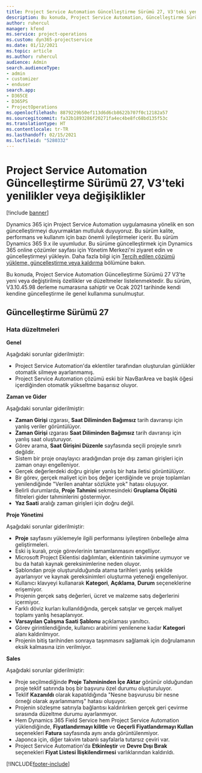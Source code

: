 ```yaml
---
title: Project Service Automation Güncelleştirme Sürümü 27, V3'teki yenilikler veya değişiklikler
description: Bu konuda, Project Service Automation, Güncelleştirme Sürümü 27, V3'teki özellikler ve düzeltmeler listelenir.
author: ruhercul
manager: kfend
ms.service: project-operations
ms.custom: dyn365-projectservice
ms.date: 01/12/2021
ms.topic: article
ms.author: ruhercul
audience: Admin
search.audienceType:
- admin
- customizer
- enduser
search.app:
- D365CE
- D365PS
- ProjectOperations
ms.openlocfilehash: 8879229b50ef113d6d6cb8622b707f0c12182a57
ms.sourcegitcommit: fa32b1893286f20271fa4ec4be8fc68bd135f53c
ms.translationtype: HT
ms.contentlocale: tr-TR
ms.lasthandoff: 02/15/2021
ms.locfileid: "5280332"
---
```

# <a name="whats-new-or-changed-in-project-service-automation-update-release-27-v3"></a>Project Service Automation Güncelleştirme Sürümü 27, V3'teki yenilikler veya değişiklikler

[!include [banner](../includes/psa-now-project-operations.md)]

Dynamics 365 için Project Service Automation uygulamasına yönelik en son güncelleştirmeyi duyurmaktan mutluluk duyuyoruz. Bu sürüm kalite, performans ve kullanım için bazı önemli iyileştirmeler içerir. Bu sürüm Dynamics 365 9.x ile uyumludur. Bu sürüme güncelleştirmek için Dynamics 365 online çözümler sayfası için Yönetim Merkezi'ni ziyaret edin ve güncelleştirmeyi yükleyin. Daha fazla bilgi için [Tercih edilen çözümü yükleme, güncelleştirme veya kaldırma](https://docs.microsoft.com/power-platform/admin/install-remove-preferred-solution) bölümüne bakın.

Bu konuda, Project Service Automation Güncelleştirme Sürümü 27 V3'te yeni veya değiştirilmiş özellikler ve düzeltmeler listelenmektedir. Bu sürüm, V3.10.45.98 derleme numarasına sahiptir ve Ocak 2021 tarihinde kendi kendine güncelleştirme ile genel kullanıma sunulmuştur.

## <a name="update-release-27"></a>Güncelleştirme Sürümü 27

### <a name="bug-fixes"></a>Hata düzeltmeleri

**Genel**

Aşağıdaki sorunlar giderilmiştir:

- Project Service Automation'da eklentiler tarafından oluşturulan günlükler otomatik silmeye ayarlanmamış.
- Project Service Automation çözümü eski bir NavBarArea ve başlık öğesi içerdiğinden otomatik yükseltme başarısız oluyor.

**Zaman ve Gider**

Aşağıdaki sorunlar giderilmiştir:

- **Zaman Girişi** ızgarası, **Saat Diliminden Bağımsız** tarih davranışı için yanlış veriler görüntülüyor.
- **Zaman Girişi** ızgarası **Saat Diliminden Bağımsız** tarih davranışı için yanlış saat oluşturuyor.
- Görev arama, **Saat Girişini Düzenle** sayfasında seçili projeyle sınırlı değildir.
- Sistem bir proje onaylayıcı aradığından proje dışı zaman girişleri için zaman onayı engelleniyor.
- Gerçek değerlerdeki doğru girişler yanlış bir hata iletisi görüntülüyor.
- Bir görev, gerçek maliyet için boş değer içerdiğinde ve proje toplamları yenilendiğinde "Verilen anahtar sözlükte yok" hatası oluşuyor.
- Belirli durumlarda, **Proje Tahmini** sekmesindeki **Gruplama Ölçütü** filtreleri gider tahminlerini göstermiyor.
- **Yaz Saati** aralığı zaman girişleri için doğru değil.

**Proje Yönetimi**

Aşağıdaki sorunlar giderilmiştir:

- **Proje** sayfasını yüklemeyle ilgili performansı iyileştiren önbelleğe alma geliştirmeleri.
- Eski iş kuralı, proje görevlerinin tamamlanmasını engelliyor.
- Microsoft Project Eklentisi dağılımları, eklentinin takvimine uymuyor ve bu da hatalı kaynak gereksinimlerine neden oluyor.
- Şablondan proje oluşturulduğunda atama tarihleri yanlış şekilde ayarlanıyor ve kaynak gereksinimleri oluşturma yeteneği engelleniyor.
- Kullanıcı klavyeyi kullanarak **Kategori**, **Açıklama**, **Durum** seçeneklerine erişemiyor.
- Projenin gerçek satış değerleri, ücret ve malzeme satış değerlerini içermiyor.
- Farklı döviz kurları kullanıldığında, gerçek satışlar ve gerçek maliyet toplamı yanlış hesaplanıyor.
- **Varsayılan Çalışma Saati Şablonu** açıklaması yanıltıcı.
- Görev girintilendiğinde, kullanıcı arabirimi yenilenene kadar **Kategori** alanı kaldırılmıyor.
- Projenin bitiş tarihinden sonraya taşınmasını sağlamak için doğrulamanın eksik kalmasına izin verilmiyor.

**Sales**

Aşağıdaki sorunlar giderilmiştir:

- Proje seçilmediğinde **Proje Tahmininden İçe Aktar** görünür olduğundan proje teklif satırında boş bir başvuru özel durumu oluşturuluyor.
- Teklif **Kazanıldı** olarak kapatıldığında "Nesne başvurusu bir nesne örneği olarak ayarlanmamış" hatası oluşuyor.
- Projenin sözleşme satırıyla bağlantısı kaldırılırken gerçek geri çevirme sırasında düzeltme durumu ayarlanmıyor.
- Hem Dynamics 365 Field Service hem Project Service Automation yüklendiğinde, **Fiyatlandırmayı kilitle** ve **Geçerli Fiyatlandırmayı Kullan** seçenekleri **Fatura** sayfasında aynı anda görüntülenmiyor.
- Japonca için, diğer takvim tabanlı sayfalarla tutarsız çeviri var.
- Project Service Automation'da **Etkinleştir** ve **Devre Dışı Bırak** seçenekleri **Fiyat Listesi İlişkilendirmesi** varlıklarından kaldırıldı.


[!INCLUDE[footer-include](../includes/footer-banner.md)]